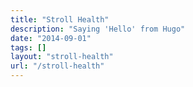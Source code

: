 ```yaml
---
title: "Stroll Health"
description: "Saying 'Hello' from Hugo"
date: "2014-09-01"
tags: []
layout: "stroll-health"
url: "/stroll-health"
---
```

